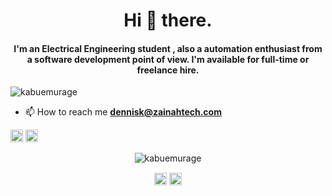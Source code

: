 <h1 align="center">Hi 👋 there.</h1>  
<h4 align="center">I'm an Electrical Engineering student , also a automation enthusiast from a software development point of view. I'm available for full-time or freelance hire.</h4>  
  
<p align="left"> <img src="https://komarev.com/ghpvc/?username=kabuemurage" alt="kabuemurage" /> </p>  
  
- 📫 How to reach me **dennisk@zainahtech.com**  
  
<p align="left"><img src="https://devicons.github.io/devicon/devicon.git/icons/cplusplus/cplusplus-original.svg" alt="cplusplus" width="20" height="20"/> <img src="https://devicons.github.io/devicon/devicon.git/icons/dot-net/dot-net-original-wordmark.svg" alt="dotnet" width="20" height="20"/></p><p align="center"> <img src="https://github-readme-stats.vercel.app/api?username=kabuemurage&show_icons=true" alt="kabuemurage" /> </p>  
  
<p align="center">  
<a href="https://twitter.com/kabue murage" target="blank"><img align="center" src="https://cdn.jsdelivr.net/npm/simple-icons@3.0.1/icons/twitter.svg" alt="kabue murage" height="20" width="20" /></a>  
<a href="https://linkedin.com/in/kabue murage" target="blank"><img align="center" src="https://cdn.jsdelivr.net/npm/simple-icons@3.0.1/icons/linkedin.svg" alt="kabue murage" height="20" width="20" /></a>  
</p>
